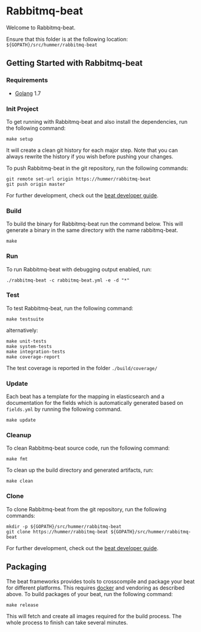 # Rabbitmq-beat

Welcome to Rabbitmq-beat.

Ensure that this folder is at the following location:
`${GOPATH}/src/hummer/rabbitmq-beat`

## Getting Started with Rabbitmq-beat

### Requirements

* [Golang](https://golang.org/dl/) 1.7

### Init Project
To get running with Rabbitmq-beat and also install the
dependencies, run the following command:

```
make setup
```

It will create a clean git history for each major step. Note that you can always rewrite the history if you wish before pushing your changes.

To push Rabbitmq-beat in the git repository, run the following commands:

```
git remote set-url origin https://hummer/rabbitmq-beat
git push origin master
```

For further development, check out the [beat developer guide](https://www.elastic.co/guide/en/beats/libbeat/current/new-beat.html).

### Build

To build the binary for Rabbitmq-beat run the command below. This will generate a binary
in the same directory with the name rabbitmq-beat.

```
make
```


### Run

To run Rabbitmq-beat with debugging output enabled, run:

```
./rabbitmq-beat -c rabbitmq-beat.yml -e -d "*"
```


### Test

To test Rabbitmq-beat, run the following command:

```
make testsuite
```

alternatively:
```
make unit-tests
make system-tests
make integration-tests
make coverage-report
```

The test coverage is reported in the folder `./build/coverage/`

### Update

Each beat has a template for the mapping in elasticsearch and a documentation for the fields
which is automatically generated based on `fields.yml` by running the following command.

```
make update
```


### Cleanup

To clean  Rabbitmq-beat source code, run the following command:

```
make fmt
```

To clean up the build directory and generated artifacts, run:

```
make clean
```


### Clone

To clone Rabbitmq-beat from the git repository, run the following commands:

```
mkdir -p ${GOPATH}/src/hummer/rabbitmq-beat
git clone https://hummer/rabbitmq-beat ${GOPATH}/src/hummer/rabbitmq-beat
```


For further development, check out the [beat developer guide](https://www.elastic.co/guide/en/beats/libbeat/current/new-beat.html).


## Packaging

The beat frameworks provides tools to crosscompile and package your beat for different platforms. This requires [docker](https://www.docker.com/) and vendoring as described above. To build packages of your beat, run the following command:

```
make release
```

This will fetch and create all images required for the build process. The whole process to finish can take several minutes.
